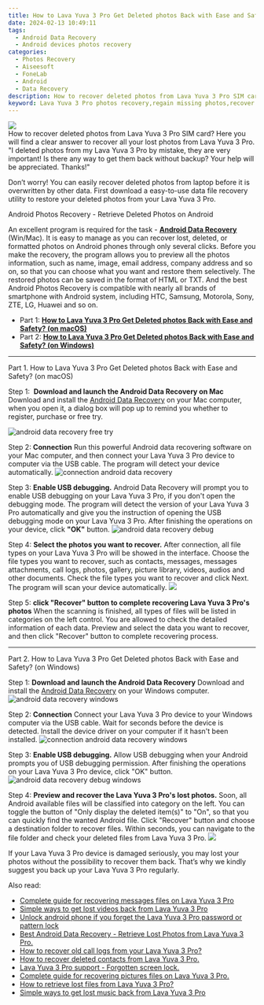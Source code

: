 ```yaml
---
title: How to Lava Yuva 3 Pro Get Deleted photos Back with Ease and Safety?
date: 2024-02-13 10:49:11
tags: 
  - Android Data Recovery
  - Android devices photos recovery
categories: 
  - Photos Recovery
  - Aiseesoft
  - FoneLab
  - Android
  - Data Recovery
description: How to recover deleted photos from Lava Yuva 3 Pro SIM card? Here you will find a clear answer to recover all your lost photos from Lava Yuva 3 Pro.
keyword: Lava Yuva 3 Pro photos recovery,regain missing photos,recover lost photos from Lava Yuva 3 Pro,undelete photos from Lava Yuva 3 Pro,android photos retrieval,save erased photos from Lava Yuva 3 Pro,Lava Yuva 3 Pro photos deleted itself,Lava Yuva 3 Pro issues with photos deleted,deletes photos of Lava Yuva 3 Pro,photos disappear Lava Yuva 3 Pro,does the Lava Yuva 3 Pro have a backup for deleted photos
---
```


<img src="https://img0mobiles.techidaily.com/images/best-assets/devices/lava/lava-yuva-3-pro/5.jpg" class="atpl-imgstyle"  />

<div class="atpl-content atpl-for-fonelab-android recover-photos">

<div class="atpl-post-description-part-1">
How to recover deleted photos from Lava Yuva 3 Pro SIM card? Here you will find a clear answer to recover all your lost photos from Lava Yuva 3 Pro.
</div>



<div class="atpl-post-description-part-2">
<div class="tpl-content-sub-paragraph-question">
  "I deleted photos from my Lava Yuva 3 Pro  by mistake, they are very important! Is there any way to get them back without backup? Your help will be appreciated. Thanks!"
</div>
<div class="tpl-content-sub-paragraph-content">
<p>
  Don’t worry! You can easily recover deleted photos from laptop before it is overwritten by other data. First download a easy-to-use data file recovery utility to restore your deleted photos from your Lava Yuva 3 Pro.
</p>
</div>
</div>

<div class="atpl-post-description-part-3">
<div class="tpl-content-sub-paragraph-title">
  Android Photos Recovery - Retrieve Deleted Photos on Android
</div>
<div class="tpl-content-sub-paragraph-content">
  <p>
    An excellent program is required for the task - <a href="https://tools.techidaily.com/aiseesoft-android-data-recovery/" target="_blank" rel="noopener"><strong>Android Data Recovery</strong></a> (Win/Mac). It is easy to manage as you can recover lost, deleted, or formatted photos on Android phones through only several clicks. Before you make the recovery, the program allows you to preview all the photos information, such as name, image, email address, company address and so on, so that you can choose what you want and restore them selectively. The restored photos can be saved in the format of HTML or TXT. And the best Android Photos Recovery is compatible with nearly all brands of smartphone with Android system, including HTC, Samsung, Motorola, Sony, ZTE, LG, Huawei and so on.
  </p>
</div>

</div>

<ul>
  <li>Part 1: <strong><a href="#p1"> How to Lava Yuva 3 Pro Get Deleted photos Back with Ease and Safety?  (on macOS)</a></strong></li>
  <li>Part 2: <strong><a href="#p2"> How to Lava Yuva 3 Pro Get Deleted photos Back with Ease and Safety?  (on Windows)</a></strong></li>
</ul>




<!-- Part 1 -->
<a id="p1" name="p1" ></a><hr>

<div>
  <span class="atpl-step-part-style">Part 1. How to Lava Yuva 3 Pro Get Deleted photos Back with Ease and Safety? (on macOS)</span>
</div>  

<span class="atpl-stepstyle-a"><span>Step 1: </span></span> <strong>Download and launch the Android Data Recovery on Mac</strong>
Download and install the <a href="https://tools.techidaily.com/aiseesoft-android-data-recovery/" target="_blank" rel="noopener">Android Data Recovery</a> on your Mac computer, when you open it, a dialog box will pop up to remind you whether to register, purchase or free try.

<img src="https://tools.techidaily.com/images/apps/aiseesoft/android-data-recovery/mac-free-try.png" class="atpl-imgstyle" alt="android data recovery free try" />

<span class="atpl-stepstyle-a"><span>Step 2: </span></span> <strong>Connection</strong>
Run this powerful Android data recovering software on your Mac computer, and then connect your Lava Yuva 3 Pro device to computer via the USB cable. The program will detect your device automatically.
<img src="https://tools.techidaily.com/images/apps/aiseesoft/android-data-recovery/mac-connection-interface.jpg" class="atpl-imgstyle" alt="connection android data recovery" />

<span class="atpl-stepstyle-a"><span>Step 3: </span></span> <strong>Enable USB debugging.</strong>
Android Data Recovery will prompt you to enable USB debugging on your Lava Yuva 3 Pro, if you don't open the debugging mode. The program will detect the version of your Lava Yuva 3 Pro automatically and give you the instruction of opening the USB debugging mode on your Lava Yuva 3 Pro. After finishing the operations on your device, click <strong>"OK"</strong> button.
<img src="https://tools.techidaily.com/images/apps/aiseesoft/android-data-recovery/mac-android-usb-debug.jpg"  class="atpl-imgstyle" alt="android data recovery debug" />

<span class="atpl-stepstyle-a"><span>Step 4: </span></span> <strong>Select the photos you want to recover.</strong>
After connection, all file types on your Lava Yuva 3 Pro will be showed in the interface. Choose the file types you want to recover, such as contacts, messages, messages attachments, call logs, photos, gallery, picture library, videos, audios and other documents. Check the file types you want to recover and click Next. The program will scan your device automatically.
<img src="https://tools.techidaily.com/images/apps/aiseesoft/android-data-recovery/mac-choose-type-photos.jpg" class="atpl-imgstyle"  />

<span class="atpl-stepstyle-a"><span>Step 5: </span></span> <strong>click "Recover" button to  complete recovering Lava Yuva 3 Pro's photos</strong>
When the scanning is finished, all types of files will be listed in categories on the left control. You are allowed to check the detailed information of each data. Preview and select the data you want to recover, and then click "Recover" button to complete recovering process.


<a id="p2" name="p2"></a><hr>

<!-- Part 2 -->
<div>
  <span class="atpl-step-part-style">Part 2. How to Lava Yuva 3 Pro Get Deleted photos Back with Ease and Safety? (on Windows)</span>
</div>

<span class="atpl-stepstyle-a"><span>Step 1: </span></span> <strong>Download and launch the Android Data Recovery</strong>
Download and install the <a href="https://tools.techidaily.com/aiseesoft-android-data-recovery/" target="_blank" rel="noopener">Android Data Recovery</a> on your Windows computer.
<img src="https://tools.techidaily.com/images/apps/aiseesoft/android-data-recovery/win-start-interface.png"  class="atpl-imgstyle" alt="android data recovery windows" />

<span class="atpl-stepstyle-a"><span>Step 2: </span></span> <strong>Connection</strong>
Connect your Lava Yuva 3 Pro device to your Windows computer via the USB cable. Wait for seconds before the device is detected. Install the device driver on your computer if it hasn't been installed.
<img src="https://tools.techidaily.com/images/apps/aiseesoft/android-data-recovery/win-connection-interface.png" class="atpl-imgstyle" alt="connection android data recovery windows" />

<span class="atpl-stepstyle-a"><span>Step 3: </span></span> <strong>Enable USB debugging.</strong>
Allow USB debugging when your Android prompts you of USB debugging permission. After finishing the operations on your Lava Yuva 3 Pro device, click "OK" button.
<img src="https://tools.techidaily.com/images/apps/aiseesoft/android-data-recovery/win-android-usb-debug.png" class="atpl-imgstyle" alt="android data recovery debug windows" />

<span class="atpl-stepstyle-a"><span>Step 4: </span></span> <strong>Preview and recover the Lava Yuva 3 Pro's lost photos.</strong>
Soon, all Android available files will be classified into category on the left. You can toggle the button of "Only display the deleted item(s)" to "On", so that you can quickly find the wanted Android file. Click "Recover" button and choose a destination folder to recover files. Within seconds, you can navigate to the file folder and check your deleted files from Lava Yuva 3 Pro.
<img src="https://tools.techidaily.com/images/apps/aiseesoft/android-data-recovery/win-recover-photos.png" class="atpl-imgstyle"  />

<div class="atpl-post-description-part-4">
<div class="tpl-content-sub-paragraph-normal">
  <p>
    If your Lava Yuva 3 Pro device is damaged seriously, you may lost your photos without the possibility to recover them back. That’s why we kindly suggest you back up your Lava Yuva 3 Pro regularly.
  </p>
</div>
</div>

<ins class="adsbygoogle"
     style="display:block"
     data-ad-client="ca-pub-7571918770474297"
     data-ad-slot="8358498916"
     data-ad-format="auto"
     data-full-width-responsive="true"></ins>

<span class="atpl-alsoreadstyle">Also read:</span>
<div><ul>
<li><a href="/complete-guide-for-recovering-messages-files-on-lava-yuva-3-pro-by-fonelab-android-recover-messages/" target="_blank" rel="noopener"><u>Complete guide for recovering messages files on Lava Yuva 3 Pro</u></a></li>
<li><a href="/simple-ways-to-get-lost-videos-back-from-lava-yuva-3-pro-by-fonelab-android-recover-video/" target="_blank" rel="noopener"><u>Simple ways to get lost videos back from Lava Yuva 3 Pro</u></a></li>
<li><a href="/unlock-android-phone-if-you-forget-the-lava-yuva-3-pro-password-or-pattern-lock-by-drfone-android-unlock-android-unlock/" target="_blank" rel="noopener"><u>Unlock android phone if you forget the Lava Yuva 3 Pro password or pattern lock</u></a></li>
<li><a href="/best-android-data-recovery-retrieve-lost-photos-from-lava-yuva-3-pro-by-fonelab-android-recover-photos/" target="_blank" rel="noopener"><u>Best Android Data Recovery - Retrieve Lost Photos from Lava Yuva 3 Pro.</u></a></li>
<li><a href="/how-to-recover-old-call-logs-from-your-lava-yuva-3-pro-by-fonelab-android-recover-call-logs/" target="_blank" rel="noopener"><u>How to recover old call logs from your Lava Yuva 3 Pro?</u></a></li>
<li><a href="/how-to-recover-deleted-contacts-from-lava-yuva-3-pro-by-fonelab-android-recover-contacts/" target="_blank" rel="noopener"><u>How to recover deleted contacts from Lava Yuva 3 Pro.</u></a></li>
<li><a href="/lava-yuva-3-pro-support-forgotten-screen-lock-by-drfone-android-unlock-android-unlock/" target="_blank" rel="noopener"><u>Lava Yuva 3 Pro support - Forgotten screen lock.</u></a></li>
<li><a href="/complete-guide-for-recovering-pictures-files-on-lava-yuva-3-pro-by-fonelab-android-recover-pictures/" target="_blank" rel="noopener"><u>Complete guide for recovering pictures files on Lava Yuva 3 Pro.</u></a></li>
<li><a href="/how-to-retrieve-lost-files-from-lava-yuva-3-pro-by-fonelab-android-recover-data/" target="_blank" rel="noopener"><u>How to retrieve lost files from Lava Yuva 3 Pro?</u></a></li>
<li><a href="/simple-ways-to-get-lost-music-back-from-lava-yuva-3-pro-by-fonelab-android-recover-music/" target="_blank" rel="noopener"><u>Simple ways to get lost music back from Lava Yuva 3 Pro</u></a></li>
</ul></div>

</div>
